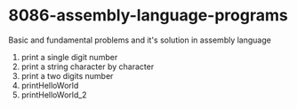 # 8086-assembly-language-programs
Basic and fundamental problems and it's solution in assembly language

1. print a single digit number
2. print a string character by character
3. print a two digits number
4. printHelloWorld
5. printHelloWorld_2
